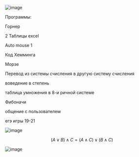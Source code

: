 ![image](https://user-images.githubusercontent.com/84030509/192939839-22c50a1d-4095-4e91-9529-96cca2a091f4.png)

Программы:

Горнер

2 Таблицы excel

Auto mouse 1

Код Хемминга 

Морзе

Перевод из системы счисления в другую систему счисления

воведение в степень 

таблица умножения в 8-и ричной системе 

Фибоначи

общение с пользователем

егэ игры 19-21


![image](https://user-images.githubusercontent.com/84030509/198190446-f808785d-f464-4233-b28d-10470b9b175b.png)

 $$(A\vee B)\wedge C = (A\wedge C)\vee(B\wedge C)$$


![image](https://user-images.githubusercontent.com/84030509/200734701-ae975610-bb3c-4179-8be9-1740ba991e07.png)
